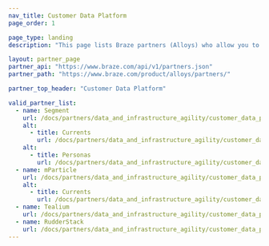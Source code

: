 ```yaml
---
nav_title: Customer Data Platform
page_order: 1

page_type: landing
description: "This page lists Braze partners (Alloys) who allow you to sync data between applications to use in your messaging campaigns."

layout: partner_page
partner_api: "https://www.braze.com/api/v1/partners.json"
partner_path: "https://www.braze.com/product/alloys/partners/"

partner_top_header: "Customer Data Platform"

valid_partner_list:
  - name: Segment
    url: /docs/partners/data_and_infrastructure_agility/customer_data_platform/segment/
    alt:
      - title: Currents
        url: /docs/partners/data_and_infrastructure_agility/customer_data_platform/segment_for_currents/
    alt:
      - title: Personas
        url: /docs/partners/data_and_infrastructure_agility/customer_data_platform/segment_personas/
  - name: mParticle
    url: /docs/partners/data_and_infrastructure_agility/customer_data_platform/mparticle/
    alt:
      - title: Currents
        url: /docs/partners/data_and_infrastructure_agility/customer_data_platform/mparticle_for_currents/
  - name: Tealium
    url: /docs/partners/data_and_infrastructure_agility/customer_data_platform/tealium/
  - name: RudderStack
    url: /docs/partners/data_and_infrastructure_agility/customer_data_platform/rudderstack/
---
```


